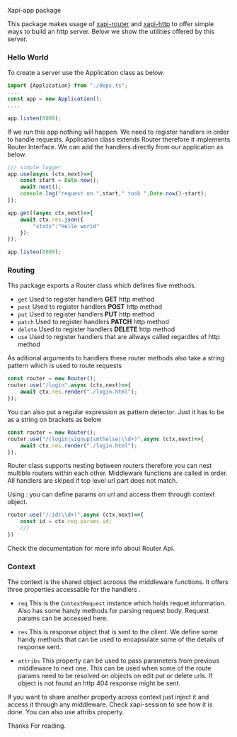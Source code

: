 Xapi-app package

This package makes usage of [xapi-router]() and [xapi-http]() to offer simple ways to build an http server. Below we show the utilities offered by this server. 

### Hello World

To create a server use the Application class as below. 

```ts
import {Application} from "./deps.ts";
....
const app = new Application();
....

app.listen(8000);

```
If we run this app nothing will happen. We need to register handlers in order to handle requests. Application class extends Router therefore it implements Router Interface. We can add the handlers directly from our application as below. 

```ts
/// simple logger 
app.use(async (ctx,next)=>{
    const start = Date.now();
    await next();
    console.log("request on ",start," took ",Date.now()-start);
});

app.get((async ctx,next)=>{
    await ctx.res.json({
        "stats":"Hello world"
    });
});

app.listen(8000);

```
### Routing
Ths package exports a Router class which defines five methods. 
- ```get```   Used to register handlers **GET** http method 
- `post` Used to register handlers **POST** http method 
- `put` Used to register handlers **PUT** http method 
- `patch` Used to register handlers **PATCH** http method 
- `delete` Used to register handlers **DELETE** http method 
- `use` Used to register handlers that are allways called regardles of http method

As aditional arguments to handlers these router methods also take a string pattern which is used to route requests 

```ts
const router = new Router();
router.use("/login",async (ctx,next)=>{
    await ctx.res.render("./login.html");
});

 ```
You can also put a regular expression as pattern detector. Just it has to be as a string on brackets as below

```ts
const router = new Router();
router.use("/(login|signup|smthelse|\\d+)",async (ctx,next)=>{
    await ctx.res.render("./login.html");
});

 ```

Router class supports nesting between routers therefore you can nest multible routers within each other. Middleware functions are called in order. All handlers are skiped if top level url part does not match. 

Using : you can define params on url and access them through context object. 
```ts
router.use("/:id(\\d+)",async (ctx,next)=>{
    const id = ctx.req.params.id;
    ///
})
```

Check the documentation for more info about Router Api. 

### Context

The context is the shared object acrooss the middleware functions. It offers three properties accessable for the handlers .

- ``req`` This is the `ContextRequest` instance which holds requet information. Also has some handy methods for parsing request body. Request params can be accessed here. 

- `res` This is response object that is sent to the client. We define some handy methods that can be used to encapsulate some of the details of response sent. 

- `attribs` This property can be used to pass parameters from previous middleware to next one. This can be used when some of the route params need to be resolved on objects on edit put or delete urls. If object is not found an http 404 response might be sent. 

If you want to share another property across context just inject it and access it through any middleware. Check xapi-session to see how it is done. 
You can also use attribs property.


Thanks For reading. 